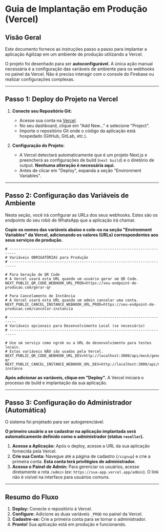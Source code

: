 # Guia de Implantação em Produção (Vercel)

## Visão Geral

Este documento fornece as instruções passo a passo para implantar a aplicação Agilizap em um ambiente de produção utilizando a Vercel.

O projeto foi desenhado para ser **autoconfigurável**. A única ação manual necessária é a configuração das variáveis de ambiente para os webhooks no painel da Vercel. Não é preciso interagir com o console do Firebase ou realizar configurações complexas.

---

## Passo 1: Deploy do Projeto na Vercel

1.  **Conecte seu Repositório Git:**
    *   Acesse sua conta na [Vercel](https://vercel.com).
    *   No seu dashboard, clique em "Add New..." e selecione "Project".
    *   Importe o repositório Git onde o código da aplicação está hospedado (GitHub, GitLab, etc.).

2.  **Configuração do Projeto:**
    *   A Vercel detectará automaticamente que é um projeto Next.js e preencherá as configurações de build (`next build`) e o diretório de output. **Nenhuma alteração é necessária aqui.**
    *   Antes de clicar em "Deploy", expanda a seção "Environment Variables".

---

## Passo 2: Configuração das Variáveis de Ambiente

Nesta seção, você irá configurar as URLs dos seus webhooks. Estes são os endpoints do seu robô de WhatsApp que a aplicação irá chamar.

**Copie os nomes das variáveis abaixo e cole-os na seção "Environment Variables" da Vercel, adicionando os valores (URLs) correspondentes aos seus serviços de produção.**

```dotenv
# -------------------------------------------------------------------------
# Variáveis OBRIGATÓRIAS para Produção
# -------------------------------------------------------------------------

# Para Geração de QR Code
# A Vercel usará esta URL quando um usuário gerar um QR Code.
NEXT_PUBLIC_QR_CODE_WEBHOOK_URL_PROD=https://seu-endpoint-de-producao.com/gerar-qr

# Para Cancelamento de Instância
# A Vercel usará esta URL quando um admin cancelar uma conta.
NEXT_PUBLIC_CANCEL_INSTANCE_WEBHOOK_URL_PROD=https://seu-endpoint-de-producao.com/cancelar-instancia

# -------------------------------------------------------------------------
# Variáveis opcionais para Desenvolvimento Local (se necessário)
# -------------------------------------------------------------------------

# Use um serviço como ngrok ou a URL de desenvolvimento para testes locais.
# Estas variáveis NÃO são usadas pela Vercel.
NEXT_PUBLIC_QR_CODE_WEBHOOK_URL_DEV=http://localhost:3000/api/mock/generate-qr
NEXT_PUBLIC_CANCEL_INSTANCE_WEBHOOK_URL_DEV=http://localhost:3000/api/mock/cancel-instance
```

**Após adicionar as variáveis, clique em "Deploy".** A Vercel iniciará o processo de build e implantação da sua aplicação.

---

## Passo 3: Configuração do Administrador (Automática)

O sistema foi projetado para ser autogerenciável.

**O primeiro usuário a se cadastrar na aplicação implantada será automaticamente definido como o administrador (status `reseller`).**

1.  **Acesse a Aplicação:** Após o deploy, acesse a URL da sua aplicação fornecida pela Vercel.
2.  **Crie sua Conta:** Navegue até a página de cadastro (`/signup`) e crie a primeira conta. **Esta conta terá privilégios de administrador.**
3.  **Acesse o Painel de Admin:** Para gerenciar os usuários, acesse diretamente a rota `/admin` (ex: `https://sua-app.vercel.app/admin`). O link não é visível na interface para usuários comuns.

---

## Resumo do Fluxo

1.  **Deploy:** Conecte o repositório à Vercel.
2.  **Configure:** Adicione as duas variáveis `_PROD` no painel da Vercel.
3.  **Cadastre-se:** Crie a primeira conta para se tornar o administrador.
4.  **Pronto!** Sua aplicação está em produção e funcionando.
